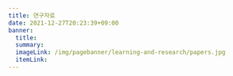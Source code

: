 ```yaml
---
title: 연구자료
date: 2021-12-27T20:23:39+09:00
banner:
  title:
  summary:
  imageLink: /img/pagebanner/learning-and-research/papers.jpg
  itemLink:
---
```

